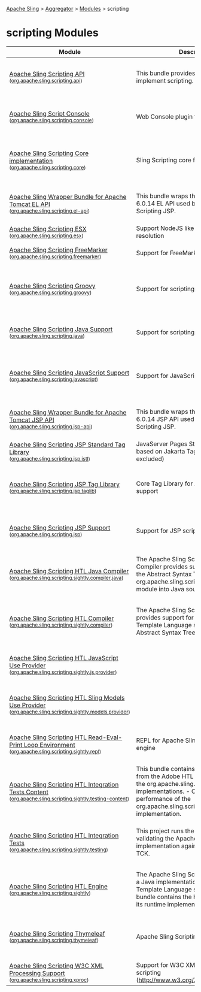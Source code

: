 [Apache Sling](http://sling.apache.org) > [Aggregator](https://github.com/apache/sling-aggregator/) > [Modules](https://github.com/apache/sling-aggregator/blob/master/docs/modules.md) > scripting
# scripting Modules

| Module | Description | Module&nbsp;Status |
|---	|---	|---    |
| [Apache Sling Scripting API](https://github.com/apache/sling-org-apache-sling-scripting-api) <br/> <small>([org.apache.sling.scripting.api](http://search.maven.org/#search%7Cga%7C1%7Cg%3A%22org.apache.sling%22%20a%3A%22org.apache.sling.scripting.api%22))</small> | This bundle provides the internal API to implement scripting. |&#32;[![Build Status](https://builds.apache.org/buildStatus/icon?job=sling-org-apache-sling-scripting-api-1.8)](https://builds.apache.org/view/S-Z/view/Sling/job/sling-org-apache-sling-scripting-api-1.8)&#32;[![JavaDocs](https://www.javadoc.io/badge/org.apache.sling/org.apache.sling.scripting.api.svg)](https://www.javadoc.io/doc/org.apache.sling/org.apache.sling.scripting.api)&#32;[![Maven Central](https://maven-badges.herokuapp.com/maven-central/org.apache.sling/org.apache.sling.scripting.api/badge.svg)](http://search.maven.org/#search%7Cga%7C1%7Cg%3A%22org.apache.sling%22%20a%3A%22org.apache.sling.scripting.api%22)&#32;[![scripting](https://sling.apache.org/badges/group-scripting.svg)](https://github.com/apache/sling-aggregator/blob/master/docs/groups/scripting.md)|
| [Apache Sling Script Console](https://github.com/apache/sling-org-apache-sling-scripting-console) <br/> <small>([org.apache.sling.scripting.console](http://search.maven.org/#search%7Cga%7C1%7Cg%3A%22org.apache.sling%22%20a%3A%22org.apache.sling.scripting.console%22))</small> | Web Console plugin for evaluating scripts |&#32;[![Build Status](https://builds.apache.org/buildStatus/icon?job=sling-org-apache-sling-scripting-console-1.8)](https://builds.apache.org/view/S-Z/view/Sling/job/sling-org-apache-sling-scripting-console-1.8)&#32;[![JavaDocs](https://www.javadoc.io/badge/org.apache.sling/org.apache.sling.scripting.console.svg)](https://www.javadoc.io/doc/org.apache.sling/org.apache.sling.scripting.console)&#32;[![Maven Central](https://maven-badges.herokuapp.com/maven-central/org.apache.sling/org.apache.sling.scripting.console/badge.svg)](http://search.maven.org/#search%7Cga%7C1%7Cg%3A%22org.apache.sling%22%20a%3A%22org.apache.sling.scripting.console%22)&#32;[![scripting](https://sling.apache.org/badges/group-scripting.svg)](https://github.com/apache/sling-aggregator/blob/master/docs/groups/scripting.md)|
| [Apache Sling Scripting Core implementation](https://github.com/apache/sling-org-apache-sling-scripting-core) <br/> <small>([org.apache.sling.scripting.core](http://search.maven.org/#search%7Cga%7C1%7Cg%3A%22org.apache.sling%22%20a%3A%22org.apache.sling.scripting.core%22))</small> | Sling Scripting core functionality |&#32;[![Build Status](https://builds.apache.org/buildStatus/icon?job=sling-org-apache-sling-scripting-core-1.8)](https://builds.apache.org/view/S-Z/view/Sling/job/sling-org-apache-sling-scripting-core-1.8)&#32;[![Test Status](https://img.shields.io/jenkins/t/https/builds.apache.org/view/S-Z/view/Sling/job/sling-org-apache-sling-scripting-core-1.8.svg?longCache=true)](https://builds.apache.org/view/S-Z/view/Sling/job/sling-org-apache-sling-scripting-core-1.8/test_results_analyzer/)&#32;[![JavaDocs](https://www.javadoc.io/badge/org.apache.sling/org.apache.sling.scripting.core.svg)](https://www.javadoc.io/doc/org.apache.sling/org.apache.sling.scripting.core)&#32;[![Maven Central](https://maven-badges.herokuapp.com/maven-central/org.apache.sling/org.apache.sling.scripting.core/badge.svg)](http://search.maven.org/#search%7Cga%7C1%7Cg%3A%22org.apache.sling%22%20a%3A%22org.apache.sling.scripting.core%22)&#32;[![scripting](https://sling.apache.org/badges/group-scripting.svg)](https://github.com/apache/sling-aggregator/blob/master/docs/groups/scripting.md)|
| [Apache Sling Wrapper Bundle for Apache Tomcat EL API](https://github.com/apache/sling-org-apache-sling-scripting-el-api) <br/> <small>([org.apache.sling.scripting.el-api](http://search.maven.org/#search%7Cga%7C1%7Cg%3A%22org.apache.sling%22%20a%3A%22org.apache.sling.scripting.el-api%22))</small> | This bundle wraps the Apache Tomcat 6.0.14 EL API used by Apache Sling Scripting JSP. |&#32;[![Build Status](https://builds.apache.org/buildStatus/icon?job=sling-org-apache-sling-scripting-el-api-1.8)](https://builds.apache.org/view/S-Z/view/Sling/job/sling-org-apache-sling-scripting-el-api-1.8)&#32;[![JavaDocs](https://www.javadoc.io/badge/org.apache.sling/org.apache.sling.scripting.el-api.svg)](https://www.javadoc.io/doc/org.apache.sling/org.apache.sling.scripting.el-api)&#32;[![Maven Central](https://maven-badges.herokuapp.com/maven-central/org.apache.sling/org.apache.sling.scripting.el-api/badge.svg)](http://search.maven.org/#search%7Cga%7C1%7Cg%3A%22org.apache.sling%22%20a%3A%22org.apache.sling.scripting.el-api%22)&#32;[![scripting](https://sling.apache.org/badges/group-scripting.svg)](https://github.com/apache/sling-aggregator/blob/master/docs/groups/scripting.md)|
| [Apache Sling Scripting ESX](https://github.com/apache/sling-org-apache-sling-scripting-esx) <br/> <small>([org.apache.sling.scripting.esx](http://search.maven.org/#search%7Cga%7C1%7Cg%3A%22org.apache.sling%22%20a%3A%22org.apache.sling.scripting.esx%22))</small> | Support NodeJS like scripting and module resolution |&#32;[![Build Status](https://builds.apache.org/buildStatus/icon?job=sling-org-apache-sling-scripting-esx-1.8)](https://builds.apache.org/view/S-Z/view/Sling/job/sling-org-apache-sling-scripting-esx-1.8)&#32;[![scripting](https://sling.apache.org/badges/group-scripting.svg)](https://github.com/apache/sling-aggregator/blob/master/docs/groups/scripting.md)|
| [Apache Sling Scripting FreeMarker](https://github.com/apache/sling-org-apache-sling-scripting-freemarker) <br/> <small>([org.apache.sling.scripting.freemarker](http://search.maven.org/#search%7Cga%7C1%7Cg%3A%22org.apache.sling%22%20a%3A%22org.apache.sling.scripting.freemarker%22))</small> | Support for FreeMarker scripting |&#32;[![Build Status](https://builds.apache.org/buildStatus/icon?job=sling-org-apache-sling-scripting-freemarker-1.8)](https://builds.apache.org/view/S-Z/view/Sling/job/sling-org-apache-sling-scripting-freemarker-1.8)&#32;[![Test Status](https://img.shields.io/jenkins/t/https/builds.apache.org/view/S-Z/view/Sling/job/sling-org-apache-sling-scripting-freemarker-1.8.svg?longCache=true)](https://builds.apache.org/view/S-Z/view/Sling/job/sling-org-apache-sling-scripting-freemarker-1.8/test_results_analyzer/)&#32;[![scripting](https://sling.apache.org/badges/group-scripting.svg)](https://github.com/apache/sling-aggregator/blob/master/docs/groups/scripting.md)|
| [Apache Sling Scripting Groovy](https://github.com/apache/sling-org-apache-sling-scripting-groovy) <br/> <small>([org.apache.sling.scripting.groovy](http://search.maven.org/#search%7Cga%7C1%7Cg%3A%22org.apache.sling%22%20a%3A%22org.apache.sling.scripting.groovy%22))</small> | Support for scripting with Groovy |&#32;[![Build Status](https://builds.apache.org/buildStatus/icon?job=sling-org-apache-sling-scripting-groovy-1.8)](https://builds.apache.org/view/S-Z/view/Sling/job/sling-org-apache-sling-scripting-groovy-1.8)&#32;[![Test Status](https://img.shields.io/jenkins/t/https/builds.apache.org/view/S-Z/view/Sling/job/sling-org-apache-sling-scripting-groovy-1.8.svg?longCache=true)](https://builds.apache.org/view/S-Z/view/Sling/job/sling-org-apache-sling-scripting-groovy-1.8/test_results_analyzer/)&#32;[![JavaDocs](https://www.javadoc.io/badge/org.apache.sling/org.apache.sling.scripting.groovy.svg)](https://www.javadoc.io/doc/org.apache.sling/org.apache.sling.scripting.groovy)&#32;[![Maven Central](https://maven-badges.herokuapp.com/maven-central/org.apache.sling/org.apache.sling.scripting.groovy/badge.svg)](http://search.maven.org/#search%7Cga%7C1%7Cg%3A%22org.apache.sling%22%20a%3A%22org.apache.sling.scripting.groovy%22)&#32;[![scripting](https://sling.apache.org/badges/group-scripting.svg)](https://github.com/apache/sling-aggregator/blob/master/docs/groups/scripting.md)|
| [Apache Sling Scripting Java Support](https://github.com/apache/sling-org-apache-sling-scripting-java) <br/> <small>([org.apache.sling.scripting.java](http://search.maven.org/#search%7Cga%7C1%7Cg%3A%22org.apache.sling%22%20a%3A%22org.apache.sling.scripting.java%22))</small> | Support for scripting Java |&#32;[![Build Status](https://builds.apache.org/buildStatus/icon?job=sling-org-apache-sling-scripting-java-1.8)](https://builds.apache.org/view/S-Z/view/Sling/job/sling-org-apache-sling-scripting-java-1.8)&#32;[![JavaDocs](https://www.javadoc.io/badge/org.apache.sling/org.apache.sling.scripting.java.svg)](https://www.javadoc.io/doc/org.apache.sling/org.apache.sling.scripting.java)&#32;[![Maven Central](https://maven-badges.herokuapp.com/maven-central/org.apache.sling/org.apache.sling.scripting.java/badge.svg)](http://search.maven.org/#search%7Cga%7C1%7Cg%3A%22org.apache.sling%22%20a%3A%22org.apache.sling.scripting.java%22)&#32;[![scripting](https://sling.apache.org/badges/group-scripting.svg)](https://github.com/apache/sling-aggregator/blob/master/docs/groups/scripting.md)|
| [Apache Sling Scripting JavaScript Support](https://github.com/apache/sling-org-apache-sling-scripting-javascript) <br/> <small>([org.apache.sling.scripting.javascript](http://search.maven.org/#search%7Cga%7C1%7Cg%3A%22org.apache.sling%22%20a%3A%22org.apache.sling.scripting.javascript%22))</small> | Support for JavaScript scripting |&#32;[![Build Status](https://builds.apache.org/buildStatus/icon?job=sling-org-apache-sling-scripting-javascript-1.8)](https://builds.apache.org/view/S-Z/view/Sling/job/sling-org-apache-sling-scripting-javascript-1.8)&#32;[![Test Status](https://img.shields.io/jenkins/t/https/builds.apache.org/view/S-Z/view/Sling/job/sling-org-apache-sling-scripting-javascript-1.8.svg?longCache=true)](https://builds.apache.org/view/S-Z/view/Sling/job/sling-org-apache-sling-scripting-javascript-1.8/test_results_analyzer/)&#32;[![JavaDocs](https://www.javadoc.io/badge/org.apache.sling/org.apache.sling.scripting.javascript.svg)](https://www.javadoc.io/doc/org.apache.sling/org.apache.sling.scripting.javascript)&#32;[![Maven Central](https://maven-badges.herokuapp.com/maven-central/org.apache.sling/org.apache.sling.scripting.javascript/badge.svg)](http://search.maven.org/#search%7Cga%7C1%7Cg%3A%22org.apache.sling%22%20a%3A%22org.apache.sling.scripting.javascript%22)&#32;[![scripting](https://sling.apache.org/badges/group-scripting.svg)](https://github.com/apache/sling-aggregator/blob/master/docs/groups/scripting.md)|
| [Apache Sling Wrapper Bundle for Apache Tomcat JSP API](https://github.com/apache/sling-org-apache-sling-scripting-jsp-api) <br/> <small>([org.apache.sling.scripting.jsp-api](http://search.maven.org/#search%7Cga%7C1%7Cg%3A%22org.apache.sling%22%20a%3A%22org.apache.sling.scripting.jsp-api%22))</small> | This bundle wraps the Apache Tomcat 6.0.14 JSP API used by Apache Sling Scripting JSP. |&#32;[![Build Status](https://builds.apache.org/buildStatus/icon?job=sling-org-apache-sling-scripting-jsp-api-1.8)](https://builds.apache.org/view/S-Z/view/Sling/job/sling-org-apache-sling-scripting-jsp-api-1.8)&#32;[![JavaDocs](https://www.javadoc.io/badge/org.apache.sling/org.apache.sling.scripting.jsp-api.svg)](https://www.javadoc.io/doc/org.apache.sling/org.apache.sling.scripting.jsp-api)&#32;[![Maven Central](https://maven-badges.herokuapp.com/maven-central/org.apache.sling/org.apache.sling.scripting.jsp-api/badge.svg)](http://search.maven.org/#search%7Cga%7C1%7Cg%3A%22org.apache.sling%22%20a%3A%22org.apache.sling.scripting.jsp-api%22)&#32;[![scripting](https://sling.apache.org/badges/group-scripting.svg)](https://github.com/apache/sling-aggregator/blob/master/docs/groups/scripting.md)|
| [Apache Sling Scripting JSP Standard Tag Library](https://github.com/apache/sling-org-apache-sling-scripting-jsp-jstl) <br/> <small>([org.apache.sling.scripting.jsp.jstl](http://search.maven.org/#search%7Cga%7C1%7Cg%3A%22org.apache.sling%22%20a%3A%22org.apache.sling.scripting.jsp.jstl%22))</small> | JavaServer Pages Standard Tag Library based on Jakarta Taglibs (XML support excluded) |&#32;[![Build Status](https://builds.apache.org/buildStatus/icon?job=sling-org-apache-sling-scripting-jsp-jstl-1.8)](https://builds.apache.org/view/S-Z/view/Sling/job/sling-org-apache-sling-scripting-jsp-jstl-1.8)&#32;[![scripting](https://sling.apache.org/badges/group-scripting.svg)](https://github.com/apache/sling-aggregator/blob/master/docs/groups/scripting.md)|
| [Apache Sling Scripting JSP Tag Library](https://github.com/apache/sling-org-apache-sling-scripting-jsp-taglib) <br/> <small>([org.apache.sling.scripting.jsp.taglib](http://search.maven.org/#search%7Cga%7C1%7Cg%3A%22org.apache.sling%22%20a%3A%22org.apache.sling.scripting.jsp.taglib%22))</small> | Core Tag Library for Apache Sling JSP support |&#32;[![Build Status](https://builds.apache.org/buildStatus/icon?job=sling-org-apache-sling-scripting-jsp-taglib-1.8)](https://builds.apache.org/view/S-Z/view/Sling/job/sling-org-apache-sling-scripting-jsp-taglib-1.8)&#32;[![Test Status](https://img.shields.io/jenkins/t/https/builds.apache.org/view/S-Z/view/Sling/job/sling-org-apache-sling-scripting-jsp-taglib-1.8.svg?longCache=true)](https://builds.apache.org/view/S-Z/view/Sling/job/sling-org-apache-sling-scripting-jsp-taglib-1.8/test_results_analyzer/)&#32;[![JavaDocs](https://www.javadoc.io/badge/org.apache.sling/org.apache.sling.scripting.jsp.taglib.svg)](https://www.javadoc.io/doc/org.apache.sling/org.apache.sling.scripting.jsp.taglib)&#32;[![Maven Central](https://maven-badges.herokuapp.com/maven-central/org.apache.sling/org.apache.sling.scripting.jsp.taglib/badge.svg)](http://search.maven.org/#search%7Cga%7C1%7Cg%3A%22org.apache.sling%22%20a%3A%22org.apache.sling.scripting.jsp.taglib%22)&#32;[![scripting](https://sling.apache.org/badges/group-scripting.svg)](https://github.com/apache/sling-aggregator/blob/master/docs/groups/scripting.md)|
| [Apache Sling Scripting JSP Support](https://github.com/apache/sling-org-apache-sling-scripting-jsp) <br/> <small>([org.apache.sling.scripting.jsp](http://search.maven.org/#search%7Cga%7C1%7Cg%3A%22org.apache.sling%22%20a%3A%22org.apache.sling.scripting.jsp%22))</small> | Support for JSP scripting |&#32;[![Build Status](https://builds.apache.org/buildStatus/icon?job=sling-org-apache-sling-scripting-jsp-1.8)](https://builds.apache.org/view/S-Z/view/Sling/job/sling-org-apache-sling-scripting-jsp-1.8)&#32;[![JavaDocs](https://www.javadoc.io/badge/org.apache.sling/org.apache.sling.scripting.jsp.svg)](https://www.javadoc.io/doc/org.apache.sling/org.apache.sling.scripting.jsp)&#32;[![Maven Central](https://maven-badges.herokuapp.com/maven-central/org.apache.sling/org.apache.sling.scripting.jsp/badge.svg)](http://search.maven.org/#search%7Cga%7C1%7Cg%3A%22org.apache.sling%22%20a%3A%22org.apache.sling.scripting.jsp%22)&#32;[![scripting](https://sling.apache.org/badges/group-scripting.svg)](https://github.com/apache/sling-aggregator/blob/master/docs/groups/scripting.md)|
| [Apache Sling Scripting HTL Java Compiler](https://github.com/apache/sling-org-apache-sling-scripting-sightly-compiler-java) <br/> <small>([org.apache.sling.scripting.sightly.compiler.java](http://search.maven.org/#search%7Cga%7C1%7Cg%3A%22org.apache.sling%22%20a%3A%22org.apache.sling.scripting.sightly.compiler.java%22))</small> | The Apache Sling Scripting HTL Java Compiler provides support for transpiling the Abstract Syntax Tree produced by the org.apache.sling.scripting.sightly.compiler module into Java source code. |&#32;[![Build Status](https://builds.apache.org/buildStatus/icon?job=sling-org-apache-sling-scripting-sightly-compiler-java-1.8)](https://builds.apache.org/view/S-Z/view/Sling/job/sling-org-apache-sling-scripting-sightly-compiler-java-1.8)&#32;[![Test Status](https://img.shields.io/jenkins/t/https/builds.apache.org/view/S-Z/view/Sling/job/sling-org-apache-sling-scripting-sightly-compiler-java-1.8.svg?longCache=true)](https://builds.apache.org/view/S-Z/view/Sling/job/sling-org-apache-sling-scripting-sightly-compiler-java-1.8/test_results_analyzer/)&#32;[![JavaDocs](https://www.javadoc.io/badge/org.apache.sling/org.apache.sling.scripting.sightly.compiler.java.svg)](https://www.javadoc.io/doc/org.apache.sling/org.apache.sling.scripting.sightly.compiler.java)&#32;[![Maven Central](https://maven-badges.herokuapp.com/maven-central/org.apache.sling/org.apache.sling.scripting.sightly.compiler.java/badge.svg)](http://search.maven.org/#search%7Cga%7C1%7Cg%3A%22org.apache.sling%22%20a%3A%22org.apache.sling.scripting.sightly.compiler.java%22)&#32;[![scripting](https://sling.apache.org/badges/group-scripting.svg)](https://github.com/apache/sling-aggregator/blob/master/docs/groups/scripting.md)|
| [Apache Sling Scripting HTL Compiler](https://github.com/apache/sling-org-apache-sling-scripting-sightly-compiler) <br/> <small>([org.apache.sling.scripting.sightly.compiler](http://search.maven.org/#search%7Cga%7C1%7Cg%3A%22org.apache.sling%22%20a%3A%22org.apache.sling.scripting.sightly.compiler%22))</small> | The Apache Sling Scripting HTL Compiler provides support for compiling HTML Template Language scripts into an Abstract Syntax Tree. |&#32;[![Build Status](https://builds.apache.org/buildStatus/icon?job=sling-org-apache-sling-scripting-sightly-compiler-1.8)](https://builds.apache.org/view/S-Z/view/Sling/job/sling-org-apache-sling-scripting-sightly-compiler-1.8)&#32;[![Test Status](https://img.shields.io/jenkins/t/https/builds.apache.org/view/S-Z/view/Sling/job/sling-org-apache-sling-scripting-sightly-compiler-1.8.svg?longCache=true)](https://builds.apache.org/view/S-Z/view/Sling/job/sling-org-apache-sling-scripting-sightly-compiler-1.8/test_results_analyzer/)&#32;[![JavaDocs](https://www.javadoc.io/badge/org.apache.sling/org.apache.sling.scripting.sightly.compiler.svg)](https://www.javadoc.io/doc/org.apache.sling/org.apache.sling.scripting.sightly.compiler)&#32;[![Maven Central](https://maven-badges.herokuapp.com/maven-central/org.apache.sling/org.apache.sling.scripting.sightly.compiler/badge.svg)](http://search.maven.org/#search%7Cga%7C1%7Cg%3A%22org.apache.sling%22%20a%3A%22org.apache.sling.scripting.sightly.compiler%22)&#32;[![scripting](https://sling.apache.org/badges/group-scripting.svg)](https://github.com/apache/sling-aggregator/blob/master/docs/groups/scripting.md)|
| [Apache Sling Scripting HTL JavaScript Use Provider](https://github.com/apache/sling-org-apache-sling-scripting-sightly-js-provider) <br/> <small>([org.apache.sling.scripting.sightly.js.provider](http://search.maven.org/#search%7Cga%7C1%7Cg%3A%22org.apache.sling%22%20a%3A%22org.apache.sling.scripting.sightly.js.provider%22))</small> | |&#32;[![Build Status](https://builds.apache.org/buildStatus/icon?job=sling-org-apache-sling-scripting-sightly-js-provider-1.8)](https://builds.apache.org/view/S-Z/view/Sling/job/sling-org-apache-sling-scripting-sightly-js-provider-1.8)&#32;[![JavaDocs](https://www.javadoc.io/badge/org.apache.sling/org.apache.sling.scripting.sightly.js.provider.svg)](https://www.javadoc.io/doc/org.apache.sling/org.apache.sling.scripting.sightly.js.provider)&#32;[![Maven Central](https://maven-badges.herokuapp.com/maven-central/org.apache.sling/org.apache.sling.scripting.sightly.js.provider/badge.svg)](http://search.maven.org/#search%7Cga%7C1%7Cg%3A%22org.apache.sling%22%20a%3A%22org.apache.sling.scripting.sightly.js.provider%22)&#32;[![scripting](https://sling.apache.org/badges/group-scripting.svg)](https://github.com/apache/sling-aggregator/blob/master/docs/groups/scripting.md)|
| [Apache Sling Scripting HTL Sling Models Use Provider](https://github.com/apache/sling-org-apache-sling-scripting-sightly-models-provider) <br/> <small>([org.apache.sling.scripting.sightly.models.provider](http://search.maven.org/#search%7Cga%7C1%7Cg%3A%22org.apache.sling%22%20a%3A%22org.apache.sling.scripting.sightly.models.provider%22))</small> | |&#32;[![Build Status](https://builds.apache.org/buildStatus/icon?job=sling-org-apache-sling-scripting-sightly-models-provider-1.8)](https://builds.apache.org/view/S-Z/view/Sling/job/sling-org-apache-sling-scripting-sightly-models-provider-1.8)&#32;[![JavaDocs](https://www.javadoc.io/badge/org.apache.sling/org.apache.sling.scripting.sightly.models.provider.svg)](https://www.javadoc.io/doc/org.apache.sling/org.apache.sling.scripting.sightly.models.provider)&#32;[![Maven Central](https://maven-badges.herokuapp.com/maven-central/org.apache.sling/org.apache.sling.scripting.sightly.models.provider/badge.svg)](http://search.maven.org/#search%7Cga%7C1%7Cg%3A%22org.apache.sling%22%20a%3A%22org.apache.sling.scripting.sightly.models.provider%22)&#32;[![scripting](https://sling.apache.org/badges/group-scripting.svg)](https://github.com/apache/sling-aggregator/blob/master/docs/groups/scripting.md)|
| [Apache Sling Scripting HTL Read-Eval-Print Loop Environment](https://github.com/apache/sling-org-apache-sling-scripting-sightly-repl) <br/> <small>([org.apache.sling.scripting.sightly.repl](http://search.maven.org/#search%7Cga%7C1%7Cg%3A%22org.apache.sling%22%20a%3A%22org.apache.sling.scripting.sightly.repl%22))</small> | REPL for Apache Sling Scripting HTL engine |&#32;[![Build Status](https://builds.apache.org/buildStatus/icon?job=sling-org-apache-sling-scripting-sightly-repl-1.8)](https://builds.apache.org/view/S-Z/view/Sling/job/sling-org-apache-sling-scripting-sightly-repl-1.8)&#32;[![JavaDocs](https://www.javadoc.io/badge/org.apache.sling/org.apache.sling.scripting.sightly.repl.svg)](https://www.javadoc.io/doc/org.apache.sling/org.apache.sling.scripting.sightly.repl)&#32;[![Maven Central](https://maven-badges.herokuapp.com/maven-central/org.apache.sling/org.apache.sling.scripting.sightly.repl/badge.svg)](http://search.maven.org/#search%7Cga%7C1%7Cg%3A%22org.apache.sling%22%20a%3A%22org.apache.sling.scripting.sightly.repl%22)&#32;[![scripting](https://sling.apache.org/badges/group-scripting.svg)](https://github.com/apache/sling-aggregator/blob/master/docs/groups/scripting.md)|
| [Apache Sling Scripting HTL Integration Tests Content](https://github.com/apache/sling-org-apache-sling-scripting-sightly-testing-content) <br/> <small>([org.apache.sling.scripting.sightly.testing-content](http://search.maven.org/#search%7Cga%7C1%7Cg%3A%22org.apache.sling%22%20a%3A%22org.apache.sling.scripting.sightly.testing-content%22))</small> | This bundle contains: - Content adapted from the Adobe HTL TCK meant to test the org.apache.sling.scripting.HTL implementations. - Content meant to test performance of the org.apache.sling.scripting.HTL implementation. |&#32;[![Build Status](https://builds.apache.org/buildStatus/icon?job=sling-org-apache-sling-scripting-sightly-testing-content-1.8)](https://builds.apache.org/view/S-Z/view/Sling/job/sling-org-apache-sling-scripting-sightly-testing-content-1.8)&#32;[![JavaDocs](https://www.javadoc.io/badge/org.apache.sling/org.apache.sling.scripting.sightly.testing-content.svg)](https://www.javadoc.io/doc/org.apache.sling/org.apache.sling.scripting.sightly.testing-content)&#32;[![Maven Central](https://maven-badges.herokuapp.com/maven-central/org.apache.sling/org.apache.sling.scripting.sightly.testing-content/badge.svg)](http://search.maven.org/#search%7Cga%7C1%7Cg%3A%22org.apache.sling%22%20a%3A%22org.apache.sling.scripting.sightly.testing-content%22)&#32;[![scripting](https://sling.apache.org/badges/group-scripting.svg)](https://github.com/apache/sling-aggregator/blob/master/docs/groups/scripting.md)|
| [Apache Sling Scripting HTL Integration Tests](https://github.com/apache/sling-org-apache-sling-scripting-sightly-testing) <br/> <small>([org.apache.sling.scripting.sightly.testing](http://search.maven.org/#search%7Cga%7C1%7Cg%3A%22org.apache.sling%22%20a%3A%22org.apache.sling.scripting.sightly.testing%22))</small> | This project runs the integration tests for validating the Apache Sling Scripting HTL implementation against the Adobe HTL TCK. |&#32;[![Build Status](https://builds.apache.org/buildStatus/icon?job=sling-org-apache-sling-scripting-sightly-testing-1.8)](https://builds.apache.org/view/S-Z/view/Sling/job/sling-org-apache-sling-scripting-sightly-testing-1.8)&#32;[![Test Status](https://img.shields.io/jenkins/t/https/builds.apache.org/view/S-Z/view/Sling/job/sling-org-apache-sling-scripting-sightly-testing-1.8.svg?longCache=true)](https://builds.apache.org/view/S-Z/view/Sling/job/sling-org-apache-sling-scripting-sightly-testing-1.8/test_results_analyzer/)&#32;[![JavaDocs](https://www.javadoc.io/badge/org.apache.sling/org.apache.sling.scripting.sightly.testing.svg)](https://www.javadoc.io/doc/org.apache.sling/org.apache.sling.scripting.sightly.testing)&#32;[![Maven Central](https://maven-badges.herokuapp.com/maven-central/org.apache.sling/org.apache.sling.scripting.sightly.testing/badge.svg)](http://search.maven.org/#search%7Cga%7C1%7Cg%3A%22org.apache.sling%22%20a%3A%22org.apache.sling.scripting.sightly.testing%22)&#32;[![scripting](https://sling.apache.org/badges/group-scripting.svg)](https://github.com/apache/sling-aggregator/blob/master/docs/groups/scripting.md)|
| [Apache Sling Scripting HTL Engine](https://github.com/apache/sling-org-apache-sling-scripting-sightly) <br/> <small>([org.apache.sling.scripting.sightly](http://search.maven.org/#search%7Cga%7C1%7Cg%3A%22org.apache.sling%22%20a%3A%22org.apache.sling.scripting.sightly%22))</small> | The Apache Sling Scripting HTL Engine is a Java implementation of the HTML Template Language specification. The bundle contains the HTL script engine and its runtime implementation. |&#32;[![Build Status](https://builds.apache.org/buildStatus/icon?job=sling-org-apache-sling-scripting-sightly-1.8)](https://builds.apache.org/view/S-Z/view/Sling/job/sling-org-apache-sling-scripting-sightly-1.8)&#32;[![Test Status](https://img.shields.io/jenkins/t/https/builds.apache.org/view/S-Z/view/Sling/job/sling-org-apache-sling-scripting-sightly-1.8.svg?longCache=true)](https://builds.apache.org/view/S-Z/view/Sling/job/sling-org-apache-sling-scripting-sightly-1.8/test_results_analyzer/)&#32;[![JavaDocs](https://www.javadoc.io/badge/org.apache.sling/org.apache.sling.scripting.sightly.svg)](https://www.javadoc.io/doc/org.apache.sling/org.apache.sling.scripting.sightly)&#32;[![Maven Central](https://maven-badges.herokuapp.com/maven-central/org.apache.sling/org.apache.sling.scripting.sightly/badge.svg)](http://search.maven.org/#search%7Cga%7C1%7Cg%3A%22org.apache.sling%22%20a%3A%22org.apache.sling.scripting.sightly%22)&#32;[![scripting](https://sling.apache.org/badges/group-scripting.svg)](https://github.com/apache/sling-aggregator/blob/master/docs/groups/scripting.md)|
| [Apache Sling Scripting Thymeleaf](https://github.com/apache/sling-org-apache-sling-scripting-thymeleaf) <br/> <small>([org.apache.sling.scripting.thymeleaf](http://search.maven.org/#search%7Cga%7C1%7Cg%3A%22org.apache.sling%22%20a%3A%22org.apache.sling.scripting.thymeleaf%22))</small> | Apache Sling Scripting Thymeleaf |&#32;[![Build Status](https://builds.apache.org/buildStatus/icon?job=sling-org-apache-sling-scripting-thymeleaf-1.8)](https://builds.apache.org/view/S-Z/view/Sling/job/sling-org-apache-sling-scripting-thymeleaf-1.8)&#32;[![Test Status](https://img.shields.io/jenkins/t/https/builds.apache.org/view/S-Z/view/Sling/job/sling-org-apache-sling-scripting-thymeleaf-1.8.svg?longCache=true)](https://builds.apache.org/view/S-Z/view/Sling/job/sling-org-apache-sling-scripting-thymeleaf-1.8/test_results_analyzer/)&#32;[![JavaDocs](https://www.javadoc.io/badge/org.apache.sling/org.apache.sling.scripting.thymeleaf.svg)](https://www.javadoc.io/doc/org.apache.sling/org.apache.sling.scripting.thymeleaf)&#32;[![Maven Central](https://maven-badges.herokuapp.com/maven-central/org.apache.sling/org.apache.sling.scripting.thymeleaf/badge.svg)](http://search.maven.org/#search%7Cga%7C1%7Cg%3A%22org.apache.sling%22%20a%3A%22org.apache.sling.scripting.thymeleaf%22)&#32;[![scripting](https://sling.apache.org/badges/group-scripting.svg)](https://github.com/apache/sling-aggregator/blob/master/docs/groups/scripting.md)|
| [Apache Sling Scripting W3C XML Processing Support](https://github.com/apache/sling-org-apache-sling-scripting-xproc) <br/> <small>([org.apache.sling.scripting.xproc](http://search.maven.org/#search%7Cga%7C1%7Cg%3A%22org.apache.sling%22%20a%3A%22org.apache.sling.scripting.xproc%22))</small> | Support for W3C XML Processing scripting (http://www.w3.org/XML/Processing/) |&#32;[![Build Status](https://builds.apache.org/buildStatus/icon?job=sling-org-apache-sling-scripting-xproc-1.8)](https://builds.apache.org/view/S-Z/view/Sling/job/sling-org-apache-sling-scripting-xproc-1.8)&#32;[![Test Status](https://img.shields.io/jenkins/t/https/builds.apache.org/view/S-Z/view/Sling/job/sling-org-apache-sling-scripting-xproc-1.8.svg?longCache=true)](https://builds.apache.org/view/S-Z/view/Sling/job/sling-org-apache-sling-scripting-xproc-1.8/test_results_analyzer/)&#32;[![scripting](https://sling.apache.org/badges/group-scripting.svg)](https://github.com/apache/sling-aggregator/blob/master/docs/groups/scripting.md)|